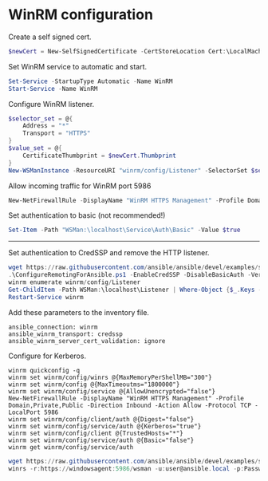 # WinRM configuration

Create a self signed cert.

```powershell
$newCert = New-SelfSignedCertificate -CertStoreLocation Cert:\LocalMachine\My -DnsName "$env:computername" -FriendlyName "WinRM HTTPS Certificate" -NotAfter (Get-Date).AddYears(5)
```
Set WinRM service to automatic and start.
```powershell
Set-Service -StartupType Automatic -Name WinRM
Start-Service -Name WinRM
```
Configure WinRM listener.
```powershell
$selector_set = @{
    Address = "*"
    Transport = "HTTPS"
}
$value_set = @{
    CertificateThumbprint = $newCert.Thumbprint
}
New-WSManInstance -ResourceURI "winrm/config/Listener" -SelectorSet $selector_set -ValueSet $value_set
```

Allow incoming traffic for WinRM port 5986
```powershell
New-NetFirewallRule -DisplayName "WinRM HTTPS Management" -Profile Domain,Private,Public -Direction Inbound -Action Allow -Protocol TCP -LocalPort 5986
```
Set authentication to basic (not recommended!)
```powershell
Set-Item -Path "WSMan:\localhost\Service\Auth\Basic" -Value $true
```
---

Set authentication to CredSSP and remove the HTTP listener.
```powershell
wget https://raw.githubusercontent.com/ansible/ansible/devel/examples/scripts/ConfigureRemotingForAnsible.ps1 -outfile "ConfigureRemotingForAnsible.ps1"
.\ConfigureRemotingForAnsible.ps1 -EnableCredSSP -DisableBasicAuth -Verbose
winrm enumerate winrm/config/Listener
Get-ChildItem -Path WSMan:\localhost\Listener | Where-Object {$_.Keys -eq "Transport=HTTP"} | Remove-Item -Recurse -Force
Restart-Service winrm
```
Add these parameters to the inventory file.
```text
ansible_connection: winrm
ansible_winrm_transport: credssp
ansible_winrm_server_cert_validation: ignore
```

Configure for Kerberos.
```text
winrm quickconfig -q
winrm set winrm/config/winrs @{MaxMemoryPerShellMB="300"}
winrm set winrm/config @{MaxTimeoutms="1800000"}
winrm set winrm/config/service @{AllowUnencrypted="false"}
New-NetFirewallRule -DisplayName "WinRM HTTPS Management" -Profile Domain,Private,Public -Direction Inbound -Action Allow -Protocol TCP -LocalPort 5986
winrm set winrm/config/client/auth @{Digest="false"}
winrm set winrm/config/service/auth @{Kerberos="true"}
winrm set winrm/config/client @{TrustedHosts="*"}
winrm set winrm/config/service/auth @{Basic="false"}
winrm get winrm/config/service/auth
```

```powershell
wget https://raw.githubusercontent.com/ansible/ansible/devel/examples/scripts/ConfigureRemotingForAnsible.ps1 -outfile "ConfigureRemotingForAnsible.ps1" .\ConfigureRemotingForAnsible.ps1 -EnableCredSSP -DisableBasicAuth -Verbose
winrs -r:https://windowsagent:5986/wsman -u:user@ansible.local -p:Password ipconfig/all
```
